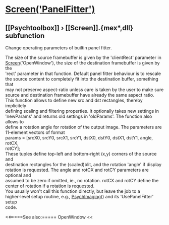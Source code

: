 # [Screen('PanelFitter')](Screen-PanelFitter) 
## [[Psychtoolbox]] &#8250; [[Screen]].{mex*,dll} subfunction


Change operating parameters of builtin panel fitter.  
  
The size of the source framebuffer is given by the 'clientRect' parameter in  
[Screen](Screen)('OpenWindow'), the size of the destination framebuffer is given by the  
'rect' parameter in that function. Default panel fitter behaviour is to rescale  
the source content to completely fit into the destination buffer, something that  
may not preserve aspect-ratio unless care is taken by the user to make sure  
source and destination framebuffer have already the same aspect ratio.  
This function allows to define new src and dst rectangles, thereby implicitely  
defining scaling and filtering properties. It optionally takes new settings in  
'newParams' and returns old settings in 'oldParams'. The function also allows to  
define a rotation angle for rotation of the output image. The parameters are  
11-element vectors of format  
params = [srcX0, srcY0, srcX1, srcY1, dstX0, dstY0, dstX1, dstY1, angle, rotCX,  
rotCY];  
These tuples define top-left and bottom-right (x,y) corners of the source and  
destination rectangles for the (scaled)blit, and the rotation 'angle' if display  
rotation is requested. The angle and rotCX and rotCY parameters are optional and  
assumed to be zero if omitted, ie., no rotation. rotCX and rotCY define the  
center of rotation if a rotation is requested.  
You usually won't call this function directly, but leave the job to a  
higher-level setup routine, e.g., [PsychImaging](PsychImaging)() and its 'UsePanelFitter' setup  
code.  
  
  


<<=====See also:=====
OpenWindow
<<